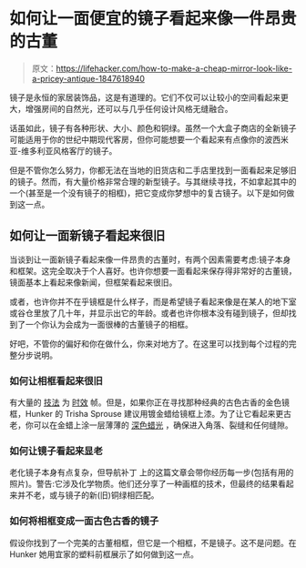 # 如何让一面便宜的镜子看起来像一件昂贵的古董

> 原文：<https://lifehacker.com/how-to-make-a-cheap-mirror-look-like-a-pricey-antique-1847618940>

镜子是永恒的家居装饰品，这是有道理的。它们不仅可以让较小的空间看起来更大，增强房间的自然光，还可以与几乎任何设计风格无缝融合。



话虽如此，镜子有各种形状、大小、颜色和铜绿。虽然一个大盒子商店的全新镜子可能适用于你的世纪中期现代客房，但你可能想要一个看起来有点像你的波西米亚-维多利亚风格客厅的镜子。

但是不管你怎么努力，你都无法在当地的旧货店和二手店里找到一面看起来足够旧的镜子。然而，有大量价格非常合理的新型镜子。与其继续寻找，不如拿起其中的一个(甚至是一个没有镜子的相框)，把它变成你梦想中的复古镜子。以下是如何做到这一点。

## 如何让一面新镜子看起来很旧

当谈到让一面新镜子看起来像一件昂贵的古董时，有两个因素需要考虑:镜子本身和框架。这完全取决于个人喜好。也许你想要一面看起来保存得非常好的古董镜，镜面基本上看起来像新闻，但框架看起来很旧。

或者，也许你并不在乎镜框是什么样子，而是希望镜子看起来像是在某人的地下室或谷仓里放了几十年，并显示出它的年龄。或者也许你根本没有碰到镜子，但却找到了一个你认为会成为一面很棒的古董镜子的相框。

好吧，不管你的偏好和你在做什么，你来对地方了。在这里可以找到每个过程的完整分步说明。

### 如何让相框看起来很旧

有大量的 [技法](https://homeguides.sfgate.com/make-picture-frame-look-antique-35593.html) 为 [时效](https://www.blesserhouse.com/4-thrifted-frames-1-easy-distress/) 帧。但是，如果你正在寻找那种经典的古色古香的金色镜框，Hunker 的 Trisha Sprouse 建议用镀金蜡给镜框上漆。为了让它看起来更古老，你可以在金蜡上涂一层薄薄的 [深色蜡光](https://www.amazon.com/Chalk-Tique-Dark-Paste-Wax-Distress/dp/B06XRQDCZX/?asc_campaign=InlineText&asc_refurl=https://lifehacker.com/how-to-make-a-cheap-mirror-look-like-a-pricey-antique-1847618940&asc_source=&tag=kinjalifehackerlink-20) ，确保进入角落、裂缝和任何缝隙。

### 如何让镜子看起来显老

老化镜子本身有点复杂，但导航补丁 上的这篇文章会带你经历每一步(包括有用的照片)。警告:它涉及化学物质。他们还分享了一种画框的技术，但最终的结果看起来并不老，或与镜子的新(旧)铜绿相匹配。

### 如何将相框变成一面古色古香的镜子

假设你找到了一个完美的古董相框，但它是一个相框，不是镜子。这不是问题。在 Hunker 她用宜家的塑料前框展示了如何做到这一点。